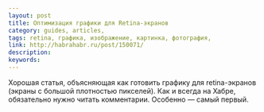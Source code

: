 ```yaml
---
layout: post
title: Оптимизация графики для Retina-экранов
category: guides, articles,
tags: retina, графика, изображение, картинка, фотография,
link: http://habrahabr.ru/post/150071/
description:
keywords:
---
```


<p>Хорошая статья, объясняющая как готовить графику для retina-экранов (экраны с большой плотностью пикселей). Как и всегда на Хабре, обязательно нужно читать комментарии. Особенно — самый первый.</p>
